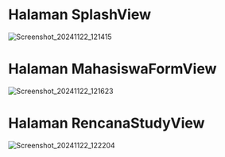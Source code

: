# Halaman SplashView
![Screenshot_20241122_121415](https://github.com/user-attachments/assets/7840a473-0d66-4361-8b09-a6a02c8e4704)
# Halaman MahasiswaFormView
![Screenshot_20241122_121623](https://github.com/user-attachments/assets/5aeb3f61-be0f-43e4-b8f6-a8b9cf460564)
# Halaman RencanaStudyView
![Screenshot_20241122_122204](https://github.com/user-attachments/assets/048bc69d-6b8f-44b1-b562-a964887a0247)
